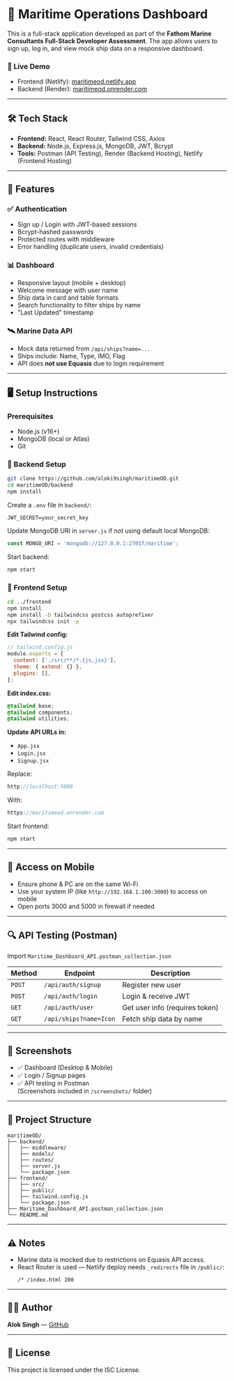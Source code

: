 # 🌊 Maritime Operations Dashboard

This is a full-stack application developed as part of the **Fathom Marine Consultants Full-Stack Developer Assessment**. The app allows users to sign up, log in, and view mock ship data on a responsive dashboard.

### 🔧 Live Demo
- Frontend (Netlify): [maritimeod.netlify.app](https://lively-cascaron-1f549d.netlify.app/login)
- Backend (Render): [maritimeod.onrender.com](https://maritimeod.onrender.com)

---

## 🛠 Tech Stack

- **Frontend:** React, React Router, Tailwind CSS, Axios
- **Backend:** Node.js, Express.js, MongoDB, JWT, Bcrypt
- **Tools:** Postman (API Testing), Render (Backend Hosting), Netlify (Frontend Hosting)

---

## 🚀 Features

### ✅ Authentication
- Sign up / Login with JWT-based sessions
- Bcrypt-hashed passwords
- Protected routes with middleware
- Error handling (duplicate users, invalid credentials)

### 📊 Dashboard
- Responsive layout (mobile + desktop)
- Welcome message with user name
- Ship data in card and table formats
- Search functionality to filter ships by name
- "Last Updated" timestamp

### 🛰 Marine Data API
- Mock data returned from `/api/ships?name=...`
- Ships include: Name, Type, IMO, Flag
- API does **not use Equasis** due to login requirement

---

## 🖥️ Setup Instructions

### Prerequisites
- Node.js (v16+)
- MongoDB (local or Atlas)
- Git

### 🔁 Backend Setup

```bash
git clone https://github.com/aloki9singh/maritimeOD.git
cd maritimeOD/backend
npm install
```

Create a `.env` file in `backend/`:

```
JWT_SECRET=your_secret_key
```

Update MongoDB URI in `server.js` if not using default local MongoDB:

```js
const MONGO_URI = 'mongodb://127.0.0.1:27017/maritime';
```

Start backend:
```bash
npm start
```

### 🔁 Frontend Setup

```bash
cd ../frontend
npm install
npm install -D tailwindcss postcss autoprefixer
npx tailwindcss init -p
```

**Edit Tailwind config:**
```js
// tailwind.config.js
module.exports = {
  content: ['./src/**/*.{js,jsx}'],
  theme: { extend: {} },
  plugins: [],
};
```

**Edit index.css:**
```css
@tailwind base;
@tailwind components;
@tailwind utilities;
```

**Update API URLs in:**
- `App.jsx`
- `Login.jsx`
- `Signup.jsx`

Replace:
```js
http://localhost:5000
```
With:
```js
https://maritimeod.onrender.com
```

Start frontend:
```bash
npm start
```

---

## 📱 Access on Mobile

- Ensure phone & PC are on the same Wi-Fi
- Use your system IP (like `http://192.168.1.100:3000`) to access on mobile
- Open ports 3000 and 5000 in firewall if needed

---

## 🔍 API Testing (Postman)

Import `Maritime_Dashboard_API.postman_collection.json`

| Method | Endpoint | Description |
|--------|----------|-------------|
| `POST` | `/api/auth/signup` | Register new user |
| `POST` | `/api/auth/login` | Login & receive JWT |
| `GET`  | `/api/auth/user` | Get user info (requires token) |
| `GET`  | `/api/ships?name=Icon` | Fetch ship data by name |

---

## 📸 Screenshots

- ✅ Dashboard (Desktop & Mobile)
- ✅ Login / Signup pages
- ✅ API testing in Postman  
(Screenshots included in `/screenshots/` folder)

---

## 📁 Project Structure

```
maritimeOD/
├── backend/
│   ├── middleware/
│   ├── models/
│   ├── routes/
│   ├── server.js
│   └── package.json
├── frontend/
│   ├── src/
│   ├── public/
│   ├── tailwind.config.js
│   └── package.json
├── Maritime_Dashboard_API.postman_collection.json
└── README.md
```

---

## ⚠️ Notes

- Marine data is mocked due to restrictions on Equasis API access.
- React Router is used — Netlify deploy needs `_redirects` file in `/public/`:
  ```
  /* /index.html 200
  ```

---

## 👨‍💻 Author
**Alok Singh** — [GitHub](https://github.com/aloki9singh)

---

## 📜 License
This project is licensed under the ISC License.